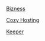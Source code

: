 [Bizness](https://technosavage.github.io/HTB/Machines/bizness.md)

[Cozy Hosting](https://technosavage.github.io/HTB/Machines/cozyhosting.md)

[Keeper](https://technosavage.github.io/HTB/Machines/keeper.md)


